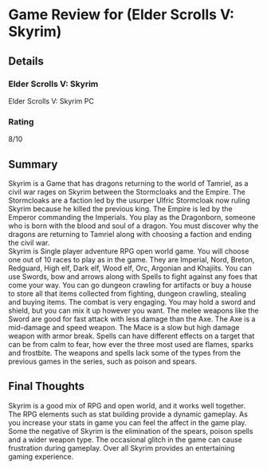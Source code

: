 # Game Review for (Elder Scrolls V: Skyrim)

## Details

### Elder Scrolls V: Skyrim
Elder Scrolls V: Skyrim PC

### Rating 
8/10

## Summary
  Skyrim is a Game that has dragons returning to the world of Tamriel, as a civil war rages on Skyrim between the Stormcloaks and the Empire. The Stormcloaks are a faction led by the usurper Ulfric Stormcloak now ruling Skyrim because he killed the previous king. The Empire is led by the Emperor commanding the Imperials. You play as the Dragonborn, someone who is born with the blood and soul of a dragon. You must discover why the dragons are returning to Tamriel along with choosing a faction and ending the civil war.  
  Skyrim is Single player adventure RPG open world game. You will choose one out of 10 races to play as in the game. They are Imperial, Nord, Breton, Redguard, High elf, Dark elf, Wood elf, Orc, Argonian and Khajiits. You can use Swords, bow and arrows along with Spells to fight against any foes that come your way. You can go dungeon crawling for artifacts or buy a house to store all that items collected from fighting, dungeon crawling, stealing and buying items.
  The combat is very engaging. You may hold a sword and shield, but you can mix it up however you want. The melee weapons like the Sword are good for fast attack with less damage than the Axe. The Axe is a mid-damage and speed weapon. The Mace is a slow but high damage weapon with armor break. Spells can have different effects on a target that can be from calm to fear, how ever the three most used are flames, sparks and frostbite. The weapons and spells lack some of the types from the previous games in the series, such as poison and spears.


## Final Thoughts
  Skyrim is a good mix of RPG and open world, and it works well together. The RPG elements such as stat building provide a dynamic gameplay. As you increase your stats in game you can feel the affect in the game play. Some the negative of Skyrim is the elimination of the spears, poison spells and a wider weapon type. The occasional glitch in the game can cause frustration during gameplay. Over all Skyrim provides an entertaining gaming experience.   
